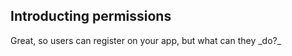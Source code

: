 ##  Introducting permissions

<p class="title">Great, so users can register on your app, but what can they _do?_</p>